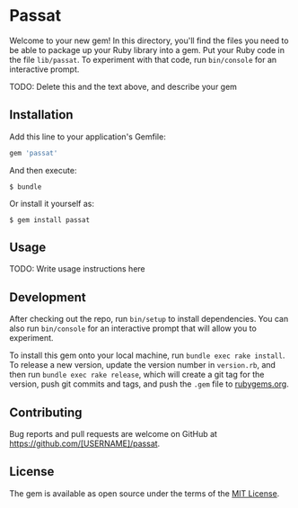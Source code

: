 # Passat

Welcome to your new gem! In this directory, you'll find the files you need to be able to package up your Ruby library into a gem. Put your Ruby code in the file `lib/passat`. To experiment with that code, run `bin/console` for an interactive prompt.

TODO: Delete this and the text above, and describe your gem

## Installation

Add this line to your application's Gemfile:

```ruby
gem 'passat'
```

And then execute:

    $ bundle

Or install it yourself as:

    $ gem install passat

## Usage

TODO: Write usage instructions here

## Development

After checking out the repo, run `bin/setup` to install dependencies. You can also run `bin/console` for an interactive prompt that will allow you to experiment.

To install this gem onto your local machine, run `bundle exec rake install`. To release a new version, update the version number in `version.rb`, and then run `bundle exec rake release`, which will create a git tag for the version, push git commits and tags, and push the `.gem` file to [rubygems.org](https://rubygems.org).

## Contributing

Bug reports and pull requests are welcome on GitHub at https://github.com/[USERNAME]/passat.

## License

The gem is available as open source under the terms of the [MIT License](http://opensource.org/licenses/MIT).
